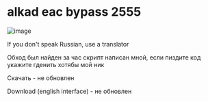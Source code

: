 # alkad eac bypass 2555

![image](https://github.com/user-attachments/assets/9d9a6716-1e51-40c0-a8d2-6bf834466bde)


If you don't speak Russian, use a translator

Обход был найден за час скрипт написан мной, если пиздите код укажите гденить хотябы мой ник


Скачать - не обновлен

Download (english interface)  - не обновлен
